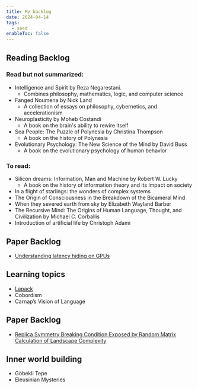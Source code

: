 ```yaml
---
title: My backlog
date: 2024-04-14
tags:
  - seed
enableToc: false
---
```



## Reading Backlog

### Read but not summarized:
* Intelligence and Spirit by Reza Negarestani.
    - Combines philosophy, mathematics, logic, and computer science
* Fanged Noumena by Nick Land
    - A collection of essays on philosophy, cybernetics, and accelerationism
* Neuroplasticity by Moheb Costandi
    - A book on the brain's ability to rewire itself
* Sea People: The Puzzle of Polynesia by Christina Thompson
    - A book on the history of Polynesia
* Evolutionary Psychology: The New Science of the Mind by David Buss
    - A book on the evolutionary psychology of human behavior

### To read:

* Silicon dreams: Information, Man and Machine by Robert W. Lucky
    - A book on the history of information theory and its impact on society
* In a flight of starlings: the wonders of complex systems
* The Origin of Consciousness in the Breakdown of the Bicameral Mind
* When they severed earth from sky by Elizabeth Wayland Barber
* The Recursive Mind: The Origins of Human Language, Thought, and Civilization by Michael C. Corballis
* Introduction of artificial life by Christoph Adami

## Paper Backlog

* [Understanding latency hiding on GPUs](https://www2.eecs.berkeley.edu/Pubs/TechRpts/2016/EECS-2016-143.pdf)

## Learning topics 

* [Lapack](https://www.netlib.org/lapack/lug/node29.html)
* Cobordism
* Carnap’s Vision of Language

## Paper Backlog

* [Replica Symmetry Breaking Condition Exposed by Random Matrix Calculation of Landscape Complexity](https://arxiv.org/pdf/cond-mat/0702601.pdf)

## Inner world building
* Göbekli Tepe
* Eleusinian Mysteries
